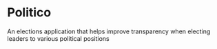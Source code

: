# Politico
An elections application that helps improve transparency when electing leaders to various political positions
